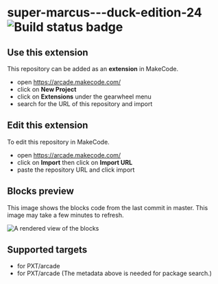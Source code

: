 # super-marcus---duck-edition-24 ![Build status badge](https://github.com/puddingking132/super-marcus---duck-edition-24/workflows/MakeCode/badge.svg)



## Use this extension

This repository can be added as an **extension** in MakeCode.

* open https://arcade.makecode.com/
* click on **New Project**
* click on **Extensions** under the gearwheel menu
* search for the URL of this repository and import

## Edit this extension

To edit this repository in MakeCode.

* open https://arcade.makecode.com/
* click on **Import** then click on **Import URL**
* paste the repository URL and click import

## Blocks preview

This image shows the blocks code from the last commit in master.
This image may take a few minutes to refresh.

![A rendered view of the blocks](https://github.com/puddingking132/super-marcus---duck-edition-24/raw/master/.makecode/blocks.png)

## Supported targets

* for PXT/arcade
* for PXT/arcade
(The metadata above is needed for package search.)

